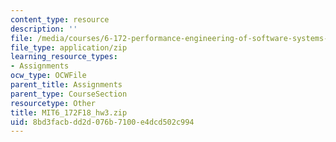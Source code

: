 ```yaml
---
content_type: resource
description: ''
file: /media/courses/6-172-performance-engineering-of-software-systems-fall-2018/8bd3facbdd2d076b7100e4dcd502c994_MIT6_172F18_hw3.zip
file_type: application/zip
learning_resource_types:
- Assignments
ocw_type: OCWFile
parent_title: Assignments
parent_type: CourseSection
resourcetype: Other
title: MIT6_172F18_hw3.zip
uid: 8bd3facb-dd2d-076b-7100-e4dcd502c994
---
```

